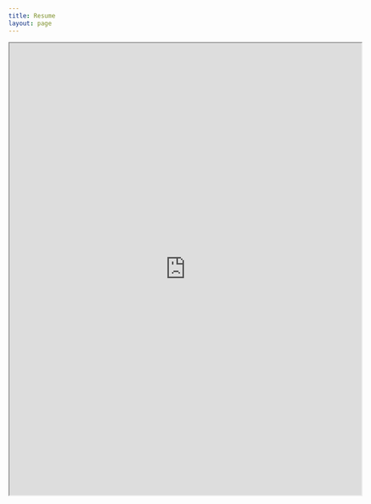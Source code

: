 ```yaml
---
title: Resume
layout: page
---
```



<iframe src="https://drive.google.com/file/d/1hMK1DwXPkyFfmem4fu3MdoevLTQefRXE/preview" width="700" height="900" allow="autoplay"></iframe>
